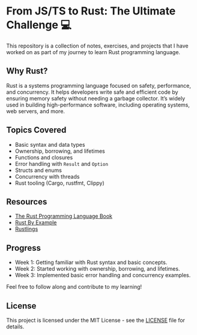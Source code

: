# From JS/TS to Rust: The Ultimate Challenge 💻

This repository is a collection of notes, exercises, and projects that I have worked on as part of my journey to learn Rust programming language.

## Why Rust?

Rust is a systems programming language focused on safety, performance, and concurrency. It helps developers write safe and efficient code by ensuring memory safety without needing a garbage collector. It’s widely used in building high-performance software, including operating systems, web servers, and more.

## Topics Covered

- Basic syntax and data types
- Ownership, borrowing, and lifetimes
- Functions and closures
- Error handling with `Result` and `Option`
- Structs and enums
- Concurrency with threads
- Rust tooling (Cargo, rustfmt, Clippy)

## Resources

- [The Rust Programming Language Book](https://doc.rust-lang.org/book/)
- [Rust By Example](https://doc.rust-lang.org/stable/rust-by-example/)
- [Rustlings](https://github.com/rust-lang/rustlings)

## Progress

- Week 1: Getting familiar with Rust syntax and basic concepts.
- Week 2: Started working with ownership, borrowing, and lifetimes.
- Week 3: Implemented basic error handling and concurrency examples.

Feel free to follow along and contribute to my learning!

## License

This project is licensed under the MIT License - see the [LICENSE](LICENSE) file for details.
